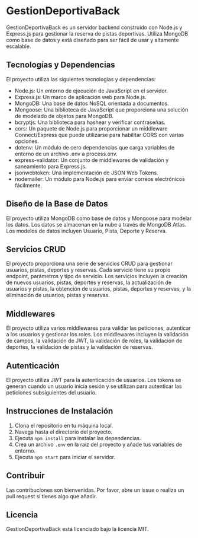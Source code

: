 # GestionDeportivaBack

GestionDeportivaBack es un servidor backend construido con Node.js y Express.js para gestionar la reserva de pistas deportivas. Utiliza MongoDB como base de datos y está diseñado para ser fácil de usar y altamente escalable.

## Tecnologías y Dependencias

El proyecto utiliza las siguientes tecnologías y dependencias:

- Node.js: Un entorno de ejecución de JavaScript en el servidor.
- Express.js: Un marco de aplicación web para Node.js.
- MongoDB: Una base de datos NoSQL orientada a documentos.
- Mongoose: Una biblioteca de JavaScript que proporciona una solución de modelado de objetos para MongoDB.
- bcryptjs: Una biblioteca para hashear y verificar contraseñas.
- cors: Un paquete de Node.js para proporcionar un middleware Connect/Express que puede utilizarse para habilitar CORS con varias opciones.
- dotenv: Un módulo de cero dependencias que carga variables de entorno de un archivo .env a process.env.
- express-validator: Un conjunto de middlewares de validación y saneamiento para Express.js.
- jsonwebtoken: Una implementación de JSON Web Tokens.
- nodemailer: Un módulo para Node.js para enviar correos electrónicos fácilmente.

## Diseño de la Base de Datos

El proyecto utiliza MongoDB como base de datos y Mongoose para modelar los datos. Los datos se almacenan en la nube a través de MongoDB Atlas. Los modelos de datos incluyen Usuario, Pista, Deporte y Reserva.

## Servicios CRUD

El proyecto proporciona una serie de servicios CRUD para gestionar usuarios, pistas, deportes y reservas. Cada servicio tiene su propio endpoint, parámetros y tipo de servicio. Los servicios incluyen la creación de nuevos usuarios, pistas, deportes y reservas, la actualización de usuarios y pistas, la obtención de usuarios, pistas, deportes y reservas, y la eliminación de usuarios, pistas y reservas.

## Middlewares

El proyecto utiliza varios middlewares para validar las peticiones, autenticar a los usuarios y gestionar los roles. Los middlewares incluyen la validación de campos, la validación de JWT, la validación de roles, la validación de deportes, la validación de pistas y la validación de reservas.

## Autenticación

El proyecto utiliza JWT para la autenticación de usuarios. Los tokens se generan cuando un usuario inicia sesión y se utilizan para autenticar las peticiones subsiguientes del usuario.

## Instrucciones de Instalación

1. Clona el repositorio en tu máquina local.
2. Navega hasta el directorio del proyecto.
3. Ejecuta `npm install` para instalar las dependencias.
4. Crea un archivo `.env` en la raíz del proyecto y añade tus variables de entorno.
5. Ejecuta `npm start` para iniciar el servidor.

## Contribuir

Las contribuciones son bienvenidas. Por favor, abre un issue o realiza un pull request si tienes algo que añadir.

## Licencia

GestionDeportivaBack está licenciado bajo la licencia MIT.

